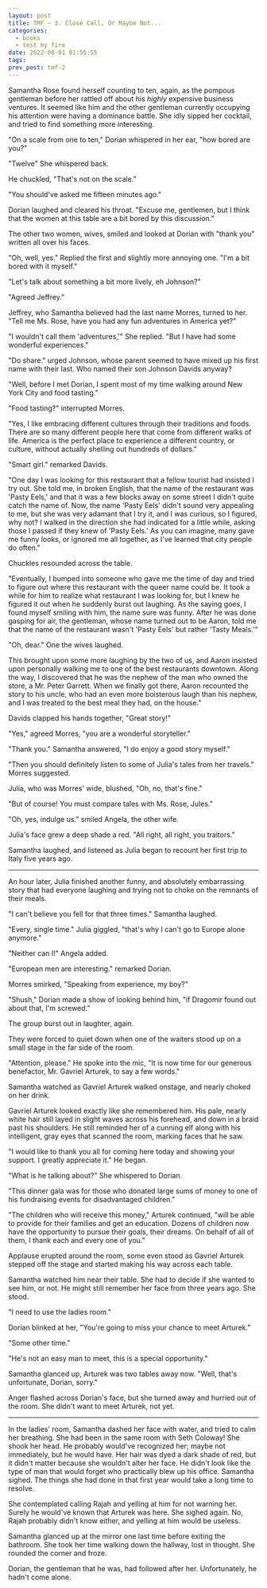 ```yaml
---
layout: post
title: TMF ~ 3. Close Call, Or Maybe Not...
categories:
  - books
  - test my fire
date: 2022-08-01 01:55:55
tags:
prev_post: tmf-2
---
```


Samantha Rose found herself counting to ten, again, as the pompous gentleman before her rattled off
about his *highly* expensive business ventures. It seemed like him and the other gentleman currently
occupying his attention were having a dominance battle. She idly sipped her cocktail, and tried to
find something more interesting.
<!-- more -->
"On a scale from one to ten," Dorian whispered in her ear, "how bored are you?"

"Twelve" She whispered back.

He chuckled, "That's not on the scale."

"You should've asked me fifteen minutes ago."

Dorian laughed and cleared his throat. "Excuse me, gentlemen, but I think that the women at this
table are a bit bored by this discussion."

The other two women, wives, smiled and looked at Dorian with "thank you" written all over his faces.

"Oh, well, yes." Replied the first and slightly more annoying one. "I'm a bit bored with it myself."

"Let's talk about something a bit more lively, eh Johnson?"

"Agreed Jeffrey."

Jeffrey, who Samantha believed had the last name Morres, turned to her. "Tell me Ms. Rose, have you
had any fun adventures in America yet?"

"I wouldn't call them 'adventures,'" She replied. "But I have had some wonderful experiences."

"Do share." urged Johnson, whose parent seemed to have mixed up his first name with their last. Who
named their son Johnson Davids anyway?

"Well, before I met Dorian, I spent most of my time walking around New York City and food tasting."

"Food tasting?" interrupted Morres.

"Yes, I like embracing different cultures through their traditions and foods. There are so many
different people here that come from different walks of life. America is the perfect place to
experience a different country, or culture, without actually shelling out hundreds of dollars."

"Smart girl." remarked Davids.

"One day I was looking for this restaurant that a fellow tourist had insisted I try out. She told me,
in broken English, that the name of the restaurant was 'Pasty Eels,' and that it was a few blocks
away on some street I didn't quite catch the name of. Now, the name 'Pasty Eels' didn't sound very
appealing to me, but she was very adamant that I try it, and I was curious, so I figured, why not? I
walked in the direction she had indicated for a little while, asking those I passed if they knew of
'Pasty Eels.' As you can imagine, many gave me funny looks, or ignored me all together, as I've
learned that city people do often."

Chuckles resounded across the table.

"Eventually, I bumped into someone who gave me the time of day and tried to figure out where this
restaurant with the queer name could be. It took a while for him to realize what restaurant I was
looking for, but I knew he figured it out when he suddenly burst out laughing. As the saying goes, I
found myself smiling with him, the name sure was funny. After he was done gasping for air, the
gentleman, whose name turned out to be Aaron, told me that the name of the restaurant wasn't 'Pasty
Eels' but rather 'Tasty Meals.'"

"Oh, dear." One the wives laughed.

This brought upon some more laughing by the two of us, and Aaron
insisted upon personally walking me to one of the best restaurants downtown. Along the way, I
discovered that he was the nephew of the man who owned the store, a Mr. Peter Garrett. When we
finally got there, Aaron recounted the story to his uncle, who had an even more boisterous laugh
than his nephew, and I was treated to the best meal they had, on the house."

Davids clapped his hands together, "Great story!"

"Yes," agreed Morres, "you are a wonderful storyteller."

"Thank you." Samantha answered, "I do enjoy a good story myself."

"Then you should definitely listen to some of Julia's tales from her travels." Morres suggested.

Julia, who was Morres' wide, blushed, "Oh, no, that's fine."

"But of course! You must compare tales with Ms. Rose, Jules."

"Oh, yes, indulge us." smiled Angela, the other wife.

Julia's face grew a deep shade a red. "All right, all right, you traitors."

Samantha laughed, and listened as Julia began to recount her first trip to Italy five years ago.

---

An hour later, Julia finished another funny, and absolutely embarrassing story that had everyone
laughing and trying not to choke on the remnants of their meals.

"I can't believe you fell for that three times." Samantha laughed.

"Every, single time." Julia giggled, "that's why I can't go to Europe alone anymore."

"Neither can I!" Angela added.

"European men are interesting." remarked Dorian.

Morres smirked, "Speaking from experience, my boy?"

"Shush," Dorian made a show of looking behind him, "if Dragomir found out about that, I'm screwed."

The group burst out in laughter, again.

They were forced to quiet down when one of the waiters stood up on a small stage in the far side of the room.

"Attention, please." He spoke into the mic, "It is now time for our generous benefactor, Mr. Gavriel Arturek, to say a few words."

Samantha watched as Gavriel Arturek walked onstage, and nearly choked on her drink.

Gavriel Arturek looked exactly like she remembered him. His pale, nearly white hair still layed in slight waves across his forehead, and down in a braid past his shoulders. He still reminded her of a cunning elf along with his intelligent, gray eyes that scanned the room, marking faces that he saw.

"I would like to thank you all for coming here today and showing your support. I greatly appreciate it." He began.

"What is he talking about?" She whispered to Dorian.

"This dinner gala was for those who donated large sums of money to one of his fundraising events for disadvantaged children."

"The children who will receive this money," Arturek continued, "will be able to provide for their families and get an education. Dozens of children now have the opportunity to pursue their goals, their dreams. On behalf of all of them, I thank each and every one of you."

Applause erupted around the room, some even stood as Gavriel Arturek stepped off the stage and started making his way across each table.

Samantha watched him near their table. She had to decide if she wanted to see him, or not. He might still remember her face from three years ago. She stood.

"I need to use the ladies room."

Dorian blinked at her, "You're going to miss your chance to meet Arturek."

"Some other time."

"He's not an easy man to meet, this is a special opportunity."

Samantha glanced up, Arturek was two tables away now. "Well, that's unfortunate, Dorian, sorry."

Anger flashed across Dorian's face, but she turned away and hurried out of the room. She didn't want to meet Arturek, not yet.

---

In the ladies' room, Samantha dashed her face with water, and tried to calm her breathing. She had been in the same room with Seth Coloway! She shook her head. He probably would've recognized her; maybe not immediately, but he would have. Her hair was dyed a dark shade of red, but it didn't matter because she wouldn't alter her face. He didn't look like the type of man that would forget who practically blew up his office. Samantha sighed. The things she had done in that first year would take a long time to resolve.

She contemplated calling Rajah and yelling at him for not warning her. Surely he would've known that Arturek was here. She sighed again. No, Rajah probably didn't know either, and yelling at him would be useless.

Samantha glanced up at the mirror one last time before exiting the bathroom. She took her time walking down the hallway, lost in thought. She rounded the corner and froze.

Dorian, the gentleman that he was, had followed after her. Unfortunately, he hadn't come alone.
